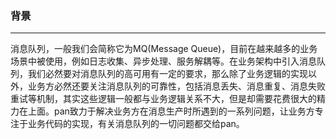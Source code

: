 ### 背景
------

消息队列，一般我们会简称它为MQ(Message Queue)，目前在越来越多的业务场景中被使用，例如日志收集、异步处理、服务解耦等。在业务架构中引入消息队列，我们必然要对消息队列的高可用有一定的要求，那么除了业务逻辑的实现以外，业务方必然还要关注消息队列的可靠性，包括消息丢失、消息重复、消息失败重试等机制，其实这些逻辑一般都与业务逻辑关系不大，但是却需要花费很大的精力在上面。pan致力于解决业务方在消息生产时所遇到的一系列问题，让业务方专注于业务代码的实现，有关消息队列的一切问题都交给pan。